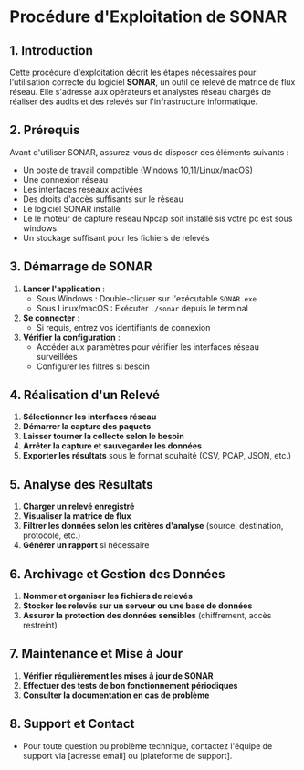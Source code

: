 # Procédure d'Exploitation de SONAR

## 1. Introduction

Cette procédure d'exploitation décrit les étapes nécessaires pour l'utilisation
correcte du logiciel **SONAR**, un outil de relevé de matrice de flux réseau.
Elle s'adresse aux opérateurs et analystes réseau chargés de réaliser des audits
et des relevés sur l'infrastructure informatique.

## 2. Prérequis

Avant d'utiliser SONAR, assurez-vous de disposer des éléments suivants :

- Un poste de travail compatible (Windows 10,11/Linux/macOS)
- Une connexion réseau
- Les interfaces reseaux activées
- Des droits d'accès suffisants sur le réseau
- Le logiciel SONAR installé
- Le le moteur de capture reseau Npcap soit installé sis votre pc est sous
  windows
- Un stockage suffisant pour les fichiers de relevés

## 3. Démarrage de SONAR

1. **Lancer l'application** :
   - Sous Windows : Double-cliquer sur l'exécutable `SONAR.exe`
   - Sous Linux/macOS : Exécuter `./sonar` depuis le terminal
2. **Se connecter** :
   - Si requis, entrez vos identifiants de connexion
3. **Vérifier la configuration** :
   - Accéder aux paramètres pour vérifier les interfaces réseau surveillées
   - Configurer les filtres si besoin

## 4. Réalisation d'un Relevé

1. **Sélectionner les interfaces réseau**
2. **Démarrer la capture des paquets**
3. **Laisser tourner la collecte selon le besoin**
4. **Arrêter la capture et sauvegarder les données**
5. **Exporter les résultats** sous le format souhaité (CSV, PCAP, JSON, etc.)

## 5. Analyse des Résultats

1. **Charger un relevé enregistré**
2. **Visualiser la matrice de flux**
3. **Filtrer les données selon les critères d'analyse** (source, destination,
   protocole, etc.)
4. **Générer un rapport** si nécessaire

## 6. Archivage et Gestion des Données

1. **Nommer et organiser les fichiers de relevés**
2. **Stocker les relevés sur un serveur ou une base de données**
3. **Assurer la protection des données sensibles** (chiffrement, accès
   restreint)

## 7. Maintenance et Mise à Jour

1. **Vérifier régulièrement les mises à jour de SONAR**
2. **Effectuer des tests de bon fonctionnement périodiques**
3. **Consulter la documentation en cas de problème**

## 8. Support et Contact

- Pour toute question ou problème technique, contactez l'équipe de support via
  [adresse email] ou [plateforme de support].
